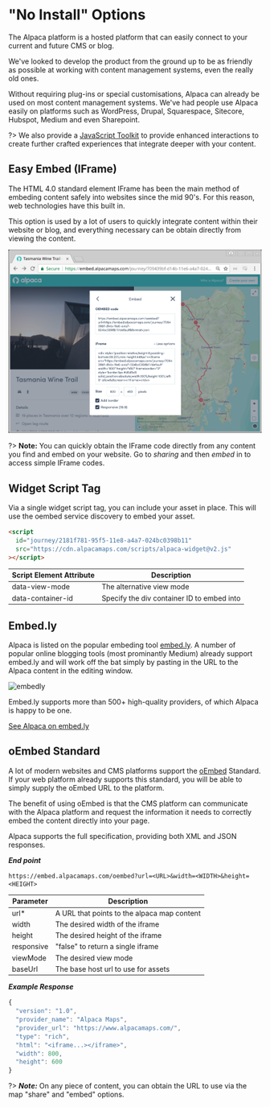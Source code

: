 # "No Install" Options

The Alpaca platform is a hosted platform that can easily connect to your current
and future CMS or blog.

We've looked to develop the product from the ground up to be as friendly as
possible at working with content management systems, even the really old ones.

Without requiring plug-ins or special customisations, Alpaca can already be
used on most content management systems. We've had people use Alpaca easily on
platforms such as WordPress, Drupal, Squarespace, Sitecore, Hubspot, Medium
and even Sharepoint.

?> We also provide a [JavaScript Toolkit](quickstart) to provide enhanced
interactions to create further crafted experiences that integrate deeper with
your content.

## Easy Embed (IFrame)

The HTML 4.0 standard element IFrame has been the main method of embeding
content safely into websites since the mid 90's. For this reason, web
technologies have this built in.

This option is used by a lot of users to quickly integrate content within their
website or blog, and everything necessary can be obtain directly from viewing
the content.

![Share embed](_media/screenshot-embed.png)

?> **Note:** You can quickly obtain the IFrame code directly from any content
you find and embed on your website. Go to _sharing_ and then _embed_ in to
access simple IFrame codes.

## Widget Script Tag

Via a single widget script tag, you can include your asset in place. This will
use the oembed service discovery to embed your asset.

```html
<script
  id="journey/2181f781-95f5-11e8-a4a7-024bc0398b11"
  src="https://cdn.alpacamaps.com/scripts/alpaca-widget@v2.js"
></script>
```

| Script Element Attribute | Description                                |
| ------------------------ | ------------------------------------------ |
| data-view-mode           | The alternative view mode                  |
| data-container-id        | Specify the div container ID to embed into |

## Embed.ly

Alpaca is listed on the popular embeding tool [embed.ly](https://embed.ly). A
number of popular online blogging tools (most prominantly Medium) already
support embed.ly and will work off the bat simply by pasting in the URL to the
Alpaca content in the editing window.

![embedly](https://embed.ly/static/images/header/logo_200_64.png)

Embed.ly supports more than 500+ high-quality providers, of which Alpaca is
happy to be one.

[See Alpaca on embed.ly](https://embed.ly/provider/alpacamaps)

## oEmbed Standard

A lot of modern websites and CMS platforms support the
[oEmbed](https//oembed.com) Standard. If your web platform already supports this
standard, you will be able to simply supply the oEmbed URL to the platform.

The benefit of using oEmbed is that the CMS platform can communicate with the
Alpaca platform and request the information it needs to correctly embed the
content directly into your page.

Alpaca supports the full specification, providing both XML and JSON responses.

**_End point_**

```
https://embed.alpacamaps.com/oembed?url=<URL>&width=<WIDTH>&height=<HEIGHT>
```

| Parameter  | Description                                 |
| ---------- | ------------------------------------------- |
| url\*      | A URL that points to the alpaca map content |
| width      | The desired width of the iframe             |
| height     | The desired height of the iframe            |
| responsive | "false" to return a single iframe           |
| viewMode   | The desired view mode                       |
| baseUrl    | The base host url to use for assets         |

**_Example Response_**

```javascript
{
  "version": "1.0",
  "provider_name": "Alpaca Maps",
  "provider_url": "https://www.alpacamaps.com/",
  "type": "rich",
  "html": "<iframe...></iframe>",
  "width": 800,
  "height": 600
}
```

?> **_Note:_** On any piece of content, you can obtain the URL to use via
the map "share" and "embed" options.

